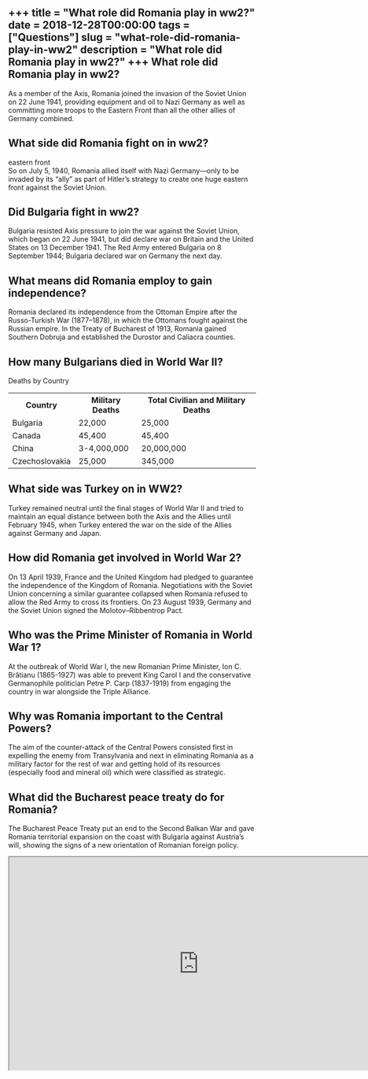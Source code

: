 +++
title = "What role did Romania play in ww2?"
date = 2018-12-28T00:00:00
tags = ["Questions"]
slug = "what-role-did-romania-play-in-ww2"
description = "What role did Romania play in ww2?"
+++
What role did Romania play in ww2?
----------------------------------

As a member of the Axis, Romania joined the invasion of the Soviet Union on 22 June 1941, providing equipment and oil to Nazi Germany as well as committing more troops to the Eastern Front than all the other allies of Germany combined.

What side did Romania fight on in ww2?
--------------------------------------

eastern front  
So on July 5, 1940, Romania allied itself with Nazi Germany—only to be invaded by its “ally” as part of Hitler’s strategy to create one huge eastern front against the Soviet Union.

Did Bulgaria fight in ww2?
--------------------------

Bulgaria resisted Axis pressure to join the war against the Soviet Union, which began on 22 June 1941, but did declare war on Britain and the United States on 13 December 1941. The Red Army entered Bulgaria on 8 September 1944; Bulgaria declared war on Germany the next day.

What means did Romania employ to gain independence?
---------------------------------------------------

Romania declared its independence from the Ottoman Empire after the Russo-Turkish War (1877–1878), in which the Ottomans fought against the Russian empire. In the Treaty of Bucharest of 1913, Romania gained Southern Dobruja and established the Durostor and Caliacra counties.

How many Bulgarians died in World War II?
-----------------------------------------

Deaths by Country

<table><tr><th>Country</th><th>Military Deaths</th><th>Total Civilian and Military Deaths</th></tr><tr><td>Bulgaria</td><td>22,000</td><td>25,000</td></tr><tr><td>Canada</td><td>45,400</td><td>45,400</td></tr><tr><td>China</td><td>3-4,000,000</td><td>20,000,000</td></tr><tr><td>Czechoslovakia</td><td>25,000</td><td>345,000</td></tr></table>

What side was Turkey on in WW2?
-------------------------------

Turkey remained neutral until the final stages of World War II and tried to maintain an equal distance between both the Axis and the Allies until February 1945, when Turkey entered the war on the side of the Allies against Germany and Japan.

How did Romania get involved in World War 2?
--------------------------------------------

On 13 April 1939, France and the United Kingdom had pledged to guarantee the independence of the Kingdom of Romania. Negotiations with the Soviet Union concerning a similar guarantee collapsed when Romania refused to allow the Red Army to cross its frontiers. On 23 August 1939, Germany and the Soviet Union signed the Molotov–Ribbentrop Pact.

Who was the Prime Minister of Romania in World War 1?
-----------------------------------------------------

At the outbreak of World War I, the new Romanian Prime Minister, Ion C. Brătianu (1865-1927) was able to prevent King Carol I and the conservative Germanophile politician Petre P. Carp (1837-1919) from engaging the country in war alongside the Triple Alliance.

Why was Romania important to the Central Powers?
------------------------------------------------

The aim of the counter-attack of the Central Powers consisted first in expelling the enemy from Transylvania and next in eliminating Romania as a military factor for the rest of war and getting hold of its resources (especially food and mineral oil) which were classified as strategic.

What did the Bucharest peace treaty do for Romania?
---------------------------------------------------

The Bucharest Peace Treaty put an end to the Second Balkan War and gave Romania territorial expansion on the coast with Bulgaria against Austria’s will, showing the signs of a new orientation of Romanian foreign policy.

<iframe allow="accelerometer; autoplay; clipboard-write; encrypted-media; gyroscope; picture-in-picture" allowfullscreen="" class="__youtube_prefs__  epyt-is-override  no-lazyload" data-no-lazy="1" data-origheight="433" data-origwidth="770" data-skipgform_ajax_framebjll="" height="433" id="_ytid_57148" loading="lazy" src="https://www.youtube.com/embed/AUXIuYHFgBE?enablejsapi=1&autoplay=0&cc_load_policy=0&cc_lang_pref=&iv_load_policy=1&loop=0&modestbranding=0&rel=1&fs=1&playsinline=0&autohide=2&theme=dark&color=red&controls=1&" title="YouTube player" width="770"></iframe>